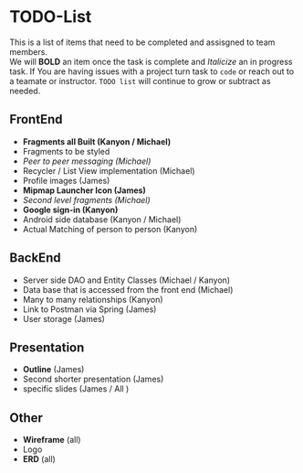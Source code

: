 # TODO-List

This is a list of items that need to be completed and assisgned to team members.  
We will **BOLD** an item once the task is complete and *Italicize* an in progress task.
If You are having issues with a project turn task to ```code``` or reach out to a teamate or instructor.
```TODO list``` will continue to grow or subtract as needed. 

## FrontEnd

* **Fragments all Built (Kanyon / Michael)**
* Fragments to be styled 
* *Peer to peer messaging (Michael)*
* Recycler / List View implementation (Michael)
* Profile images (James)
* **Mipmap Launcher Icon (James)**
* *Second level fragments (Michael)*
* **Google sign-in (Kanyon)**
* Android side database (Kanyon / Michael)
* Actual Matching of person to person (Kanyon)

## BackEnd

* Server side DAO and Entity Classes (Michael / Kanyon)
* Data base that is accessed from the front end (Michael)
* Many to many relationships (Kanyon)
* Link to Postman via Spring (James)
* User storage (James)


## Presentation

* **Outline** (James)
* Second shorter presentation (James)
* specific slides (James / All )

## Other

* **Wireframe** (all)
*  Logo
*  **ERD** (all)


